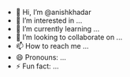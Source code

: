 - 👋 Hi, I’m @anishkhadar
- 👀 I’m interested in ...
- 🌱 I’m currently learning ...
- 💞️ I’m looking to collaborate on ...
- 📫 How to reach me ...
- 😄 Pronouns: ...
- ⚡ Fun fact: ...

<!---
anishkhadar/anishkhadar is a ✨ special ✨ repository because its `README.md` (this file) appears on your GitHub profile.
You can click the Preview link to take a look at your changes.
--->
